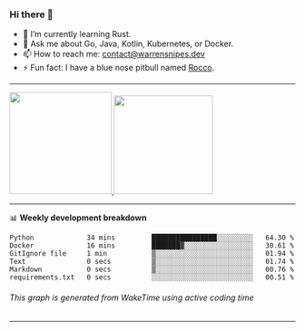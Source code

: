 ### Hi there 👋

- 🌱 I’m currently learning Rust.
- 💬 Ask me about Go, Java, Kotlin, Kubernetes, or Docker.
- 📫 How to reach me: contact@warrensnipes.dev
- ⚡ Fun fact: I have a blue nose pitbull named [Rocco](https://i.imgur.com/iLsSCKu.jpg).

-------


<a href="https://github.com/LockedThread/LockedThread">
  <img height="180em" src="https://github-readme-stats.vercel.app/api?username=LockedThread&theme=transparent&bg_color=00000000&show_icons=true&count_private=true" />
  <img height="174em" src="https://github-readme-stats.vercel.app/api/top-langs?username=LockedThread&theme=transparent&layout=compact&hide_progress=true&bg_color=00000000" />
  </a>

-------

📊 **Weekly development breakdown**
<!--START_SECTION:waka-->

```text
Python             34 mins         ████████████████░░░░░░░░░   64.30 %
Docker             16 mins         ███████▓░░░░░░░░░░░░░░░░░   30.61 %
GitIgnore file     1 min           ▒░░░░░░░░░░░░░░░░░░░░░░░░   01.94 %
Text               0 secs          ▒░░░░░░░░░░░░░░░░░░░░░░░░   01.74 %
Markdown           0 secs          ▒░░░░░░░░░░░░░░░░░░░░░░░░   00.76 %
requirements.txt   0 secs          ░░░░░░░░░░░░░░░░░░░░░░░░░   00.51 %
```

<!--END_SECTION:waka-->
###### *This graph is generated from WakeTime using active coding time*
-------
